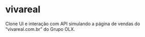 # vivareal
Clone UI e interação com API simulando a página de vendas do “vivareal.com.br” do Grupo OLX.
